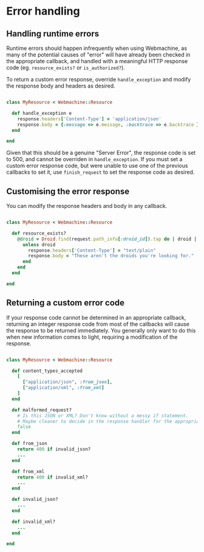 # Error handling

## Handling runtime errors

Runtime errors should happen infrequently when using Webmachine, as many of the potential causes of "error" will have already been checked in the appropriate callback, and handled with a meaningful HTTP response code (eg. `resource_exists?` or `is_authorized?`).

To return a custom error response, override `handle_exception` and modify the response body and headers as desired.

```ruby

class MyResource < Webmachine::Resource

  def handle_exception e
    response.headers['Content-Type'] = 'application/json'
    response.body = {:message => e.message, :backtrace => e.backtrace }.to_json
  end

end

```

Given that this should be a genuine "Server Error", the response code is set to 500, and cannot be overriden in `handle_exception`. If you must set a custom error response code, but were unable to use one of the previous callbacks to set it, use `finish_request` to set the response code as desired.

## Customising the error response

You can modify the response headers and body in any callback.

```ruby

class MyResource < Webmachine::Resource

  def resource_exists?
    @droid = Droid.find(request.path_info[:droid_id]).tap do | droid |
      unless droid
        response.headers['Content-Type'] = "text/plain"
        response.body = "These aren't the droids you're looking for."
      end
    end
  end

end

```

## Returning a custom error code

If your response code cannot be determined in an appropriate callback, returning an integer response code from most of the callbacks will cause the response to be returned immediately. You generally only want to do this when new information comes to light, requiring a modification of the response.

```ruby

class MyResource < Webmachine::Resource

  def content_types_accepted
    [
      ["application/json", :from_json],
      ["application/xml", :from_xml]
    ]
  end

  def malformed_request?
    # Is this JSON or XML? Don't know without a messy if statement.
    # Maybe cleaner to decide in the response handler for the appropriate Content-Type?
    false
  end

  def from_json
    return 400 if invalid_json?
    ...
  end

  def from_xml
    return 400 if invalid_xml?
    ...
  end

  def invalid_json?
    ...
  end

  def invalid_xml?
    ...
  end

end

```

